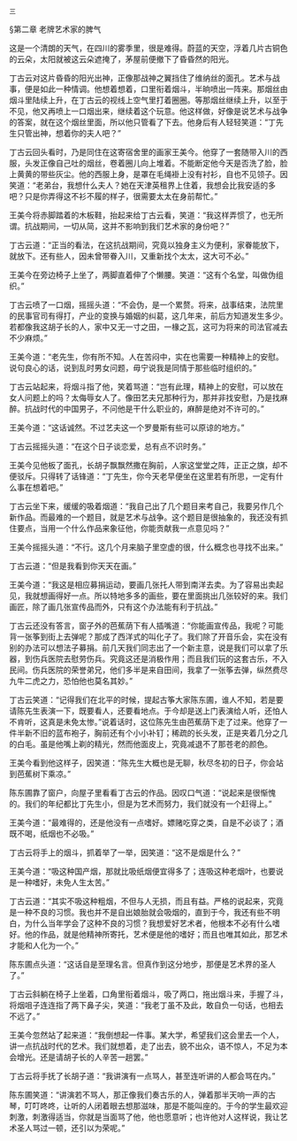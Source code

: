     三 

   §第二章 老牌艺术家的脾气

   这是一个清朗的天气，在四川的雾季里，很是难得。蔚蓝的天空，浮着几片古铜色的云朵，太阳就被这云朵遮掩了，茅屋前便撤下了昏昏然的阳光。

   丁古云对这片昏昏的阳光出神，正像那战神之翼挡住了维纳丝的面孔。艺术与战事，便是如此一种情调。他想着想着，口里衔着烟斗，半晌喷出一阵来。那烟丝由烟斗里陆续上升，在丁古云的视线上空气里打着圈圈。等那烟丝继续上升，以至于不见，他又再喷上一口烟出来，继续着这个玩意。他这样做，好像是说艺术与战争的答案，就在这个烟丝里面，所以他只管看了下去。他身后有人轻轻笑道：“丁先生只管出神，想着你的夫人吧？”

   丁古云回头看时，乃是同住在这寄宿舍里的画家王美今。他穿了一套随带入川的西服，头发正像自己吐的烟丝，卷着圈儿向上堆着。不能断定他今天是否洗了脸，脸上黄黄的带些灰尘。他的西服上身，是罩在毛绳褂上没有衬衫，自也不见领子。因笑道：“老弟台，我想什么夫人？她在天津英租界上住着，我想会比我安适的多吧？只是你弄得这不衫不履的样子，很需要太太在身前帮忙。”

   王美今将赤脚踏着的木板鞋，抬起来给丁古云看，笑道：“我这样弄惯了，也无所谓。抗战期间，一切从简，这并不影响到我们艺术家的身份吧？”

   丁古云道：“正当的看法，在这抗战期间，究竟以独身主义为便利，家眷能放下，就放下。还有些人，因未曾带眷入川，又重新找个太太，这大可不必。”

   王美今在旁边椅子上坐了，两脚直着伸了个懒腰。笑道：“这有个名堂，叫做伪组织。”

   丁古云喷了一口烟，摇摇头道：“不会伪，是一个累赘。将来，战事结束，法院里的民事官司有得打，产业的变换与婚姻的纠葛，这几年来，前后方知道发生多少。若都像我这胡子长的人，家中又无一寸之田，一椽之瓦，这可为将来的司法官减去不少麻烦。”

   王美今道：“老先生，你有所不知。人在苦闷中，实在也需要一种精神上的安慰。说句良心的话，说到乱时男女问题，毋宁说我是同情于那些临时组织的。”

   丁古云站起来，将烟斗指了他，笑着骂道：“岂有此理，精神上的安慰，可以放在女人问题上的吗？太侮辱女人了。像田艺夫兄那种行为，那并非找安慰，乃是找麻醉。抗战时代的中国男子，不问他是干什么职业的，麻醉是绝对不许可的。”

   王美今道：“这话诚然。不过艺夫这一个罗曼斯有些可以原谅的地方。”

   丁古云摇摇头道：“在这个日子谈恋爱，总有点不识时务。”

   王美今见他板了面孔，长胡子飘飘然撒在胸前，人家这堂堂之阵，正正之旗，却不便驳斥。只得转了话锋道：“丁先生，你今天老早便坐在这里若有所思，一定有什么事在想着吧。”

   丁古云坐下来，缓缓的吸着烟道：“我自己出了几个题目来考自己，我要另作几个新作品。而最难的一个题目，就是艺术与战争。这个题目是很抽象的，我还没有抓住要点，当用一个什么作品来象征他，你能贡献我一点意见吗？”

   王美今摇摇头道：“不行。这几个月来脑子里空虚的很，什么概念也寻找不出来。”

   丁古云道：“但是我看到你天天在画。”

   王美今道：“我这是相应募捐运动，要画几张托人带到南洋去卖。为了容易出卖起见，我就想画得好一点。所以特地多多的画些，要在里面挑出几张较好的来。我们画匠，除了画几张宣传品而外，只有这个办法能有利于抗战。”

   丁古云还没有答言，窗子外的芭蕉荫下有人插嘴道：“你能画宣传品，我呢？可能背一张筝到街上去弹呢？那成了西洋式的叫化子了。我们除了开音乐会，实在没有别的办法可以想法子募捐。前几天我们同志出了一个新主意，说是我们可以拿了乐器，到伤兵医院去慰劳伤兵。究竟这还是消极作用；而且我们玩的这套古乐，不入民间。伤兵医院的荣誉弟兄，他们多半是来自田间，我拿了一张筝去弹，纵然费尽九牛二虎之力，恐怕他也莫名其妙。”

   丁古云笑道：“记得我们在北平的时候，提起古筝大家陈东圃，谁人不知，若是要请陈先生表演一下，既要看人，还要看地点。于今却是送上门表演给人听，还怕人不肯听，这真是未免太惨。”说着话时，这位陈先生由芭蕉荫下走了过来。他穿了一件半新不旧的蓝布袍子，胸前还有个小小补钉；稀疏的长头发，正是夹着几分之几的白毛。虽是他嘴上剃的精光，然而他面皮上，究竟减退不了那苍老的颜色。

   王美今看到他这样子，因笑道：“陈先生大概也是无聊，秋尽冬初的日子，你会站到芭蕉树下乘凉。”

   陈东圃靠了窗户，向屋子里看看丁古云的作品。因叹口气道：“说起来是很惭愧的。我们的年纪都比丁先生小，但是为艺术而努力，我们就没有一个赶得上。”

   王美今道：“最难得的，还是他没有一点嗜好。嫖赌吃穿之类，自是不必谈了；酒既不喝，纸烟也不必吸。”

   丁古云将手上的烟斗，抓着举了一举，因笑道：“这不是烟是什么？”

   王美今道：“吸这种国产烟，那就比吸纸烟便宜得多了；连吸这种老烟叶，也要说是一种嗜好，未免人生太苦。”

   丁古云道：“其实不吸这种粗烟，不但与人无损，而且有益。严格的说起来，究竟是一种不良的习惯。我也并不是自出娘胎就会吸烟的，直到于今，我还有些不明白，为什么当年学会了这种不良的习惯？我想爱好艺术者，他根本不必有什么嗜好。他的作品，就是他精神所寄托，艺术便是他的嗜好；而且也唯其如此，那艺术才能和人化为一个。”

   陈东圃点头道：“这话自是至理名言。但真作到这分地步，那便是艺术界的圣人了。”

   丁古云斜躺在椅子上坐着，口角里衔着烟斗，吸了两口，拖出烟斗来，手握了斗，将烟咀子连连指了两下鼻子尖，笑道：“我老丁虽不及此，敢自负一句话，也相去不远了。”

   王美今忽然站了起来道：“我倒想起一件事。某大学，希望我们这会里去一个人，讲一点抗战时代的艺术。我们就想着，走了出去，貌不出众，语不惊人，不足为本会增光。还是请胡子长的人辛苦一趟罢。”

   丁古云将手抚了长胡子道：“我讲演有一点骂人，甚至连听讲的人都会骂在内。”

   陈东圃笑道：“讲演若不骂人，那正像我们奏古乐的人，弹着那半天响一声的古琴，叮叮咚咚，让听的人闭着眼去想那滋味，那是不能叫座的。于今的学生最欢迎刺激，刺激得适当，你就是当面骂了他，他也愿意听；也许他对人这样说，我让艺术圣人骂过一顿，还引以为荣呢。”


